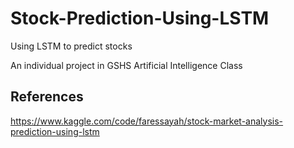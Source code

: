 # Stock-Prediction-Using-LSTM

Using LSTM to predict stocks

An individual project in GSHS Artificial Intelligence Class

## References
https://www.kaggle.com/code/faressayah/stock-market-analysis-prediction-using-lstm
